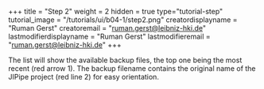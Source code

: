 +++
title = "Step 2"
weight = 2
hidden = true
type="tutorial-step"
tutorial_image = "/tutorials/ui/b04-1/step2.png"
creatordisplayname = "Ruman Gerst"
creatoremail = "ruman.gerst@leibniz-hki.de"
lastmodifierdisplayname = "Ruman Gerst"
lastmodifieremail = "ruman.gerst@leibniz-hki.de"
+++

The list will show the available backup files, the top one being the most recent (red arrow 1). The backup filename contains the original name of the JIPipe project (red line 2) for easy orientation.